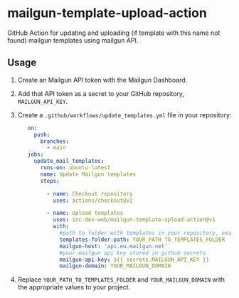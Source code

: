 # mailgun-template-upload-action

GitHub Action for updating and uploading (if template with this name not found) mailgun templates using mailgun API.

## Usage

1. Create an Mailgun API token with the Mailgun Dashboard.
2. Add that API token as a secret to your GitHub repository, `MAILGUN_API_KEY`.
3. Create a `.github/workflows/update_templates.yml` file in your repository:

   ```yml
      on:
        push:
          branches:
            - main
      jobs:
        update_mail_templates:
          runs-on: ubuntu-latest
          name: Update Mailgun templates
          steps:

            - name: Checkout repository
              uses: actions/checkout@v2

            - name: Upload templates
              uses: inc-dev-web/mailgun-template-upload-action@v1
              with:
                #path to folder with templates in your repository, example: '${{ github.workspace }}/html_templates'
                templates-folder-path: YOUR_PATH_TO_TEMPLATES_FOLDER 
                mailgun-host: 'api.eu.mailgun.net'
                #your mailgun api key stored in github secrets
                mailgun-api-key: ${{ secrets.MAILGUN_API_KEY }}
                mailgun-domain: YOUR_MAILGUN_DOMAIN
   ```

4. Replace `YOUR_PATH_TO_TEMPLATES_FOLDER` and `YOUR_MAILGUN_DOMAIN` with the appropriate values to your project.

